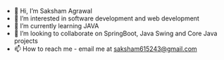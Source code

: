 - 👋 Hi, I’m Saksham Agrawal
- 👀 I’m interested in software development and web development
- 🌱 I’m currently learning JAVA
- 💞️ I’m looking to collaborate on SpringBoot, Java Swing and Core Java projects
- 📫 How to reach me - email me at saksham615243@gmail.com

<!---
5ak5ham/5ak5ham is a ✨ special ✨ repository because its `README.md` (this file) appears on your GitHub profile.
You can click the Preview link to take a look at your changes.
--->
